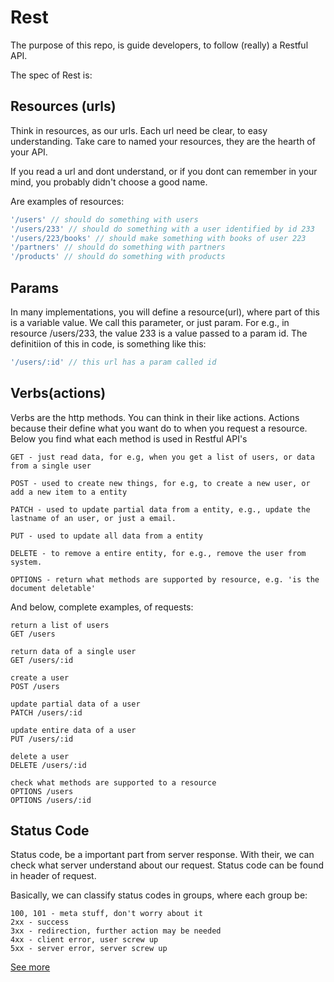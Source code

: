 # Rest

The purpose of this repo, is guide developers, to follow (really) a Restful API.

The spec of Rest is:

## Resources (urls)

Think in resources, as our urls. Each url need be clear, to easy understanding. Take care to named your resources, they are the hearth of your API. 

If you read a url and dont understand, or if you dont can remember in your mind, you probably didn't choose a good name.

Are examples of resources:

```js
'/users' // should do something with users
'/users/233' // should do something with a user identified by id 233 
'/users/223/books' // should make something with books of user 223
'/partners' // should do something with partners
'/products' // should do something with products
```

## Params

In many implementations, you will define a resource(url), where part of this is a variable value. We call this parameter, or just param. For e.g., in resource /users/233, the value 233 is a value passed to a param id. The definitiion of this in code, is something like this:

```js
'/users/:id' // this url has a param called id
```

## Verbs(actions)

Verbs are the http methods. You can think in their like actions.
Actions because their define what you want do to when you request a resource. Below you find what each method is used in Restful API's

```
GET - just read data, for e.g, when you get a list of users, or data from a single user

POST - used to create new things, for e.g, to create a new user, or add a new item to a entity

PATCH - used to update partial data from a entity, e.g., update the lastname of an user, or just a email.

PUT - used to update all data from a entity

DELETE - to remove a entire entity, for e.g., remove the user from system.

OPTIONS - return what methods are supported by resource, e.g. 'is the document deletable'

```

And below, complete examples, of requests:

```http
return a list of users
GET /users

return data of a single user
GET /users/:id

create a user
POST /users

update partial data of a user
PATCH /users/:id

update entire data of a user
PUT /users/:id

delete a user
DELETE /users/:id

check what methods are supported to a resource
OPTIONS /users
OPTIONS /users/:id
```

## Status Code

Status code, be a important part from server response. With their, we can check what server understand about our request. Status code can be found in header of request.

Basically, we can classify status codes in groups, where each group be:

```
100, 101 - meta stuff, don't worry about it
2xx - success
3xx - redirection, further action may be needed
4xx - client error, user screw up
5xx - server error, server screw up
```

[See more](https://github.com/darlanmendonca/rest/wiki/Status-Code-2xx)



